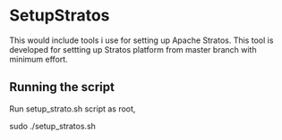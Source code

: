 SetupStratos
============

This would include tools i use for setting up Apache Stratos. This tool is developed for settting up Stratos platform from master branch with minimum effort. 

Running the script
------------------

Run setup_strato.sh script as root,

sudo ./setup_stratos.sh
